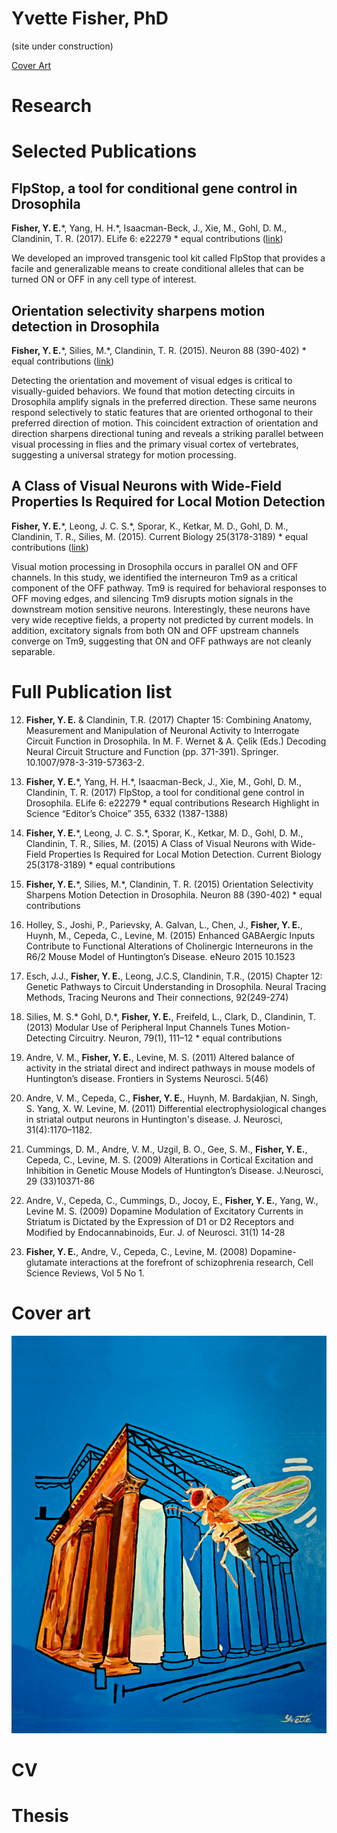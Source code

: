 # Yvette Fisher, PhD

(site under construction)

[Cover Art](https://evettita.github.io/coverart)

# Research

# Selected Publications

## FlpStop, a tool for conditional gene control in Drosophila

**Fisher, Y. E.**\*, Yang, H. H.\*, Isaacman-Beck, J., Xie, M., Gohl, D. M., Clandinin, T. R. (2017). ELife 6: e22279 
\* equal contributions ([link](https://elifesciences.org/articles/22279))

We developed an improved transgenic tool kit called FlpStop that provides a facile and generalizable means to create conditional alleles that can be turned ON or OFF in any cell type of interest.

## Orientation selectivity sharpens motion detection in Drosophila

**Fisher, Y. E.**\*, Silies, M.*, Clandinin, T. R. (2015). Neuron 88 (390-402) * equal contributions ([link](http://www.sciencedirect.com/science/article/pii/S0896627315008223))


Detecting the orientation and movement of visual edges is critical to visually-guided behaviors. We found that motion detecting circuits in Drosophila amplify signals in the preferred direction. These same neurons respond selectively to static features that are oriented orthogonal to their preferred direction of motion. This coincident extraction of orientation and direction sharpens directional tuning and reveals a striking parallel between visual processing in flies and the primary visual cortex of vertebrates, suggesting a universal strategy for motion processing.

## A Class of Visual Neurons with Wide-Field Properties Is Required for Local Motion Detection

**Fisher, Y. E.**\*, Leong, J. C. S.\*, Sporar, K., Ketkar, M. D., Gohl, D. M., Clandinin, T. R., Silies, M. (2015). Current Biology 25(3178-3189) * equal contributions ([link](http://www.cell.com/current-biology/abstract/S0960-9822(15)01412-8))

Visual motion processing in Drosophila occurs in parallel ON and OFF channels. In this study, we identified the interneuron Tm9 as a critical component of the OFF pathway. Tm9 is required for behavioral responses to OFF moving edges, and silencing Tm9 disrupts motion signals in the downstream motion sensitive neurons. Interestingly, these neurons have very wide receptive fields, a property not predicted by current models. In addition, excitatory signals from both ON and OFF upstream channels converge on Tm9, suggesting that ON and OFF pathways are not cleanly separable.

# Full Publication list
12) **Fisher, Y. E.** & Clandinin, T.R. (2017) Chapter 15: Combining Anatomy, Measurement and Manipulation of Neuronal Activity to Interrogate Circuit Function in Drosophila. In M. F. Wernet & A. Çelik (Eds.)  Decoding Neural Circuit Structure and Function (pp. 371-391). Springer. 10.1007/978-3-319-57363-2. 

11) **Fisher, Y. E.**\*, Yang, H. H.\*, Isaacman-Beck, J., Xie, M., Gohl, D. M., Clandinin, T. R. (2017) FlpStop, a tool for  conditional gene control in Drosophila. ELife 6: e22279  * equal contributions 
	 Research Highlight in Science “Editor’s Choice” 355, 6332 (1387-1388)
   
10) **Fisher, Y. E.**\*, Leong, J. C. S.\*, Sporar, K., Ketkar, M. D., Gohl, D. M., Clandinin, T. R., Silies, M. (2015) A Class of Visual Neurons with Wide-Field Properties Is Required for Local Motion Detection. Current Biology 25(3178-3189)  * equal contributions

9) **Fisher, Y. E.**\*, Silies, M.\*, Clandinin, T. R. (2015) Orientation Selectivity Sharpens Motion Detection in Drosophila.  Neuron 88 (390-402)  * equal contributions

8) Holley, S., Joshi, P., Parievsky, A. Galvan, L., Chen, J., **Fisher, Y. E.**, Huynh, M., Cepeda, C., Levine, M. (2015) Enhanced GABAergic Inputs Contribute to Functional Alterations of Cholinergic Interneurons in the R6/2 Mouse Model of Huntington’s Disease. eNeuro 2015 10.1523

7) Esch, J.J., **Fisher, Y. E.**, Leong, J.C.S, Clandinin, T.R., (2015) Chapter 12: Genetic Pathways to Circuit Understanding in Drosophila. Neural Tracing Methods, Tracing Neurons and Their connections, 92(249-274)

6)  Silies, M. S.\* Gohl, D.\*, **Fisher, Y. E.**, Freifeld, L., Clark, D., Clandinin, T. (2013) Modular Use of Peripheral Input Channels Tunes Motion-Detecting Circuitry. Neuron, 79(1), 111–12  * equal contributions

5)  Andre, V. M., **Fisher, Y. E.**, Levine, M. S. (2011) Altered balance of activity in the striatal direct and indirect pathways in mouse models of Huntington’s disease. Frontiers in Systems Neurosci.  5(46)

4)  Andre, V. M., Cepeda, C., **Fisher, Y. E.**, Huynh, M. Bardakjian, N. Singh, S. Yang, X. W. Levine, M. (2011) Differential electrophysiological changes in striatal output neurons in Huntington's disease. J. Neurosci, 31(4):1170–1182.

3)  Cummings, D. M., Andre, V. M., Uzgil, B. O., Gee, S. M., **Fisher, Y. E.**, Cepeda, C., Levine, M. S. (2009) Alterations in Cortical Excitation and Inhibition in Genetic Mouse Models of Huntington’s Disease. J.Neurosci, 29 (33)10371-86

2)  Andre, V., Cepeda, C., Cummings, D., Jocoy, E., **Fisher, Y. E.**, Yang, W., Levine M. S. (2009) Dopamine Modulation of Excitatory Currents in Striatum is Dictated by the Expression of D1 or D2 Receptors and Modified by Endocannabinoids, Eur. J. of Neurosci. 31(1) 14-28

1)  **Fisher, Y. E.**, Andre, V., Cepeda, C., Levine, M. (2008) Dopamine-glutamate interactions at the forefront of schizophrenia research, Cell Science Reviews, Vol 5 No 1.


# Cover art
![Cover submission](T4T5CoverPainting_800x634p.jpg "Orienation Selectivity cover art")

# CV

# Thesis

